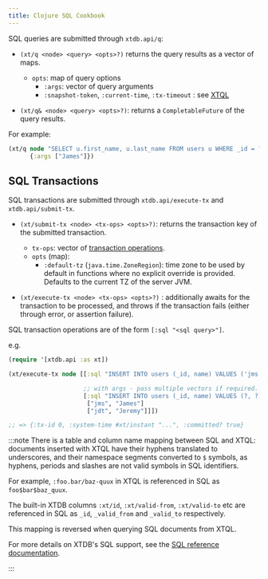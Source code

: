```yaml
---
title: Clojure SQL Cookbook
---
```


SQL queries are submitted through `xtdb.api/q`:

- `(xt/q <node> <query> <opts>?)` returns the query results as a vector of maps.
    - `opts`: map of query options
        - `:args`: vector of query arguments
        - `:snapshot-token`, `:current-time`, `:tx-timeout` : see
    [XTQL](/reference/main/xtql/queries#basis)

- `(xt/q& <node> <query> <opts>?)`: returns a `CompletableFuture` of the query results.

For example:

``` clojure
(xt/q node "SELECT u.first_name, u.last_name FROM users u WHERE _id = ?"
      {:args ["James"]})
```

## SQL Transactions

SQL transactions are submitted through `xtdb.api/execute-tx` and `xtdb.api/submit-tx`.

- `(xt/submit-tx <node> <tx-ops> <opts>?)`: returns the transaction key of the submitted transaction.
    - `tx-ops`: vector of [transaction operations](#tx-ops).
    - `opts` (map):
        - `:default-tz` (`java.time.ZoneRegion`): time zone to be used
    by default in functions where no explicit override is
    provided. Defaults to the current TZ of the server JVM.

- `(xt/execute-tx <node> <tx-ops> <opts>?)` : additionally awaits for the transaction to be processed, and throws if the transaction fails (either through error, or assertion failure).

SQL transaction operations are of the form `[:sql "<sql query>"]`.

e.g.

``` clojure
(require '[xtdb.api :as xt])

(xt/execute-tx node [[:sql "INSERT INTO users (_id, name) VALUES ('jms', 'James')"]

                     ;; with args - pass multiple vectors if required.
                     [:sql "INSERT INTO users (_id, name) VALUES (?, ?)"
                      ["jms", "James"]
                      ["jdt", "Jeremy"]]])

;; => {:tx-id 0, :system-time #xt/instant "...", :committed? true}
```

:::note
There is a table and column name mapping between SQL and XTQL: documents inserted with XTQL have their hyphens translated to underscores, and their namespace segments converted to `$` symbols, as hyphens, periods and slashes are not valid symbols in SQL identifiers.

For example, `:foo.bar/baz-quux` in XTQL is referenced in SQL as `foo$bar$baz_quux`.

The built-in XTDB columns `:xt/id`, `:xt/valid-from`, `:xt/valid-to` etc are referenced in SQL as `_id`, `_valid_from` and `_valid_to` respectively.

This mapping is reversed when querying SQL documents from XTQL.

For more details on XTDB's SQL support, see the [SQL reference documentation](/reference/main/sql/queries).

:::
